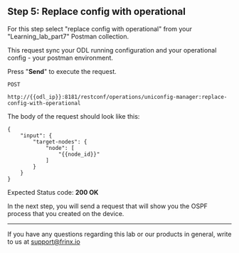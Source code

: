 ## Step 5: Replace config with operational

For this step select "replace config with operational" from your "Learning_lab_part7" Postman collection.

This request sync your ODL running configuration and your operational config - your postman environment.

Press "**Send**" to execute the request.

```
POST

http://{{odl_ip}}:8181/restconf/operations/uniconfig-manager:replace-config-with-operational
```


The body of the request should look like this:

```
{
    "input": {
        "target-nodes": {
            "node": [
                "{{node_id}}"
            ]
        }
    }
}
```

Expected Status code: **200 OK**

In the next step, you will send a request that will show you the OSPF process that you created on the device.

---
If you have any questions regarding this lab or our products in general, write to us at [support@frinx.io](mailto:support@frinx.io)